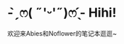 
#  - ̗̀ ෆ( ˶'ᵕ'˶)ෆ ̖́-  Hihi!
欢迎来Abies和Noflower的笔记本逛逛~

<!-- 来早啦，还没有介绍 ~

这里现在是施工现场

??? remarks "remarks"

    1
    2
    3

??? warning-box "warning-box"

    1
    2
    3

??? normal-comment "normal-comment"

    1
    2
    3

!!! examples "examples"

    1
    2
    3


!!! info readinginfo "readinginfo测试"

    1
    2
    3


标签页：


=== "Python"

    ```python
    print("Hello, Python!")
    ```

=== "JavaScript"

    ```javascript
    console.log("Hello, JavaScript!");
    ```

=== "C++"

    ```cpp
    std::cout << "Hello, C++!" << std::endl;
    ```


提示框中的标签页：

!!! examples "Hello World"

    === "题目"

        1
    
    === "解析"

        2  
        3  
        4  


![示例](../images/ac06.png){.img1 style="width: 25%;"}

<div class="grid cards" style="display: grid; grid-template-columns: 1fr 1fr 1fr;" markdown>
- __三列测试1__

    ---
    
    - 1
    - 2
  
- __三列测试2__

    ---
    
    - 1
    - 2

- __三列测试3__

    ---
    
    - 1
    - 2
</div> -->



